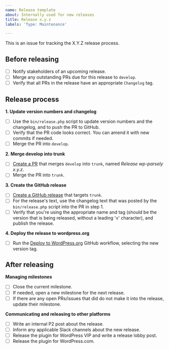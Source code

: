 ```yaml
---
name: Release template
about: Internally used for new releases
title: Release x.y.z
labels: 'Type: Maintenance'

---
```


This is an issue for tracking the X.Y.Z release process.

## Before releasing

- [ ] Notify stakeholders of an upcoming release.
- [ ] Merge any outstanding PRs due for this release to `develop`.
- [ ] Verify that all PRs in the release have an appropriate `Changelog` tag.

## Release process

**1. Update version numbers and changelog**
- [ ] Use the `bin/release.php` script to update version numbers and the changelog, and to push the PR to GitHub.
- [ ] Verify that the PR code looks correct. You can amend it with new commits if needed.
- [ ] Merge the PR into `develop`.

**2. Merge develop into trunk**
- [ ] [Create a PR](https://github.com/Parsely/wp-parsely/compare) that merges `develop` into `trunk`, named _Release wp-parsely x.y.z_.
- [ ] Merge the PR into `trunk`.

**3. Create the GitHub release**
- [ ] [Create a GitHub release](https://github.com/Parsely/wp-parsely/releases/new) that targets `trunk`.
- [ ] For the release's text, use the changelog text that was posted by the `bin/release.php` script into the PR in step 1.
- [ ] Verify that you're using the appropriate name and tag (should be the version that is being released, without a leading 'v' character), and publish the release.

**4. Deploy the release to wordpress.org**
- [ ] Run the [Deploy to WordPress.org](https://github.com/Parsely/wp-parsely/actions/workflows/deploy.yml) GitHub workflow, selecting the new version tag.

## After releasing

**Managing milestones**
- [ ] Close the current milestone.
- [ ] If needed, open a new milestone for the next release.
- [ ] If there are any open PRs/issues that did do not make it into the release, update their milestone.

**Communicating and releasing to other platforms**
- [ ] Write an internal P2 post about the release.
- [ ] Inform any applicable Slack channels about the new release.
- [ ] Release the plugin for WordPress VIP and write a release lobby post.
- [ ] Release the plugin for WordPress.com.
